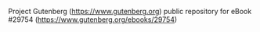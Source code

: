 Project Gutenberg (https://www.gutenberg.org) public repository for eBook #29754 (https://www.gutenberg.org/ebooks/29754)
